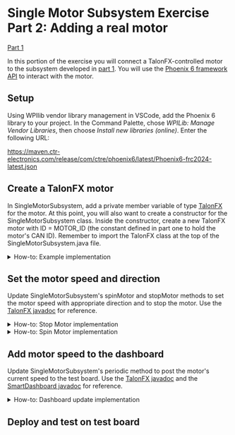 # Single Motor Subsystem Exercise Part 2: Adding a real motor

[Part 1](SingleMotorSubsystem.md)

In this portion of the exercise you will connect a TalonFX-controlled motor to the subsystem developed in [part 1](SingleMotorSubsystem.md). You will use the [Phoenix 6 framework API](https://pro.docs.ctr-electronics.com/en/latest/index.html) to interact with the motor.

## Setup

Using WPIlib vendor library management in VSCode, add the Phoenix 6 library to your project. In the Command Palette, chose *WPILib: Manage Vendor Libraries*, then choose *Install new libraries (online)*. Enter the following URL:

https://maven.ctr-electronics.com/release/com/ctre/phoenix6/latest/Phoenix6-frc2024-latest.json

## Create a TalonFX motor

In SingleMotorSubsystem, add a private member variable of type [TalonFX](https://api.ctr-electronics.com/phoenix6/release/java/com/ctre/phoenix6/hardware/TalonFX.html) for the motor. At this point, you will also want to create a constructor for the SingleMotorSubsystem class. Inside the constructor, create a new TalonFX motor with ID = MOTOR_ID (the constant defined in part one to hold the motor's CAN ID). Remember to import the TalonFX class at the top of the SingleMotorSubsystem.java file.

<details>
  <summary>How-to: Example implementation</summary>

  ```
  private TalonFX motor;

  public SingleMotorSubsystem() {
    motor = new TalonFX(MOTOR_ID);
  }
  ```
</details>

## Set the motor speed and direction

Update SingleMotorSubsystem's spinMotor and stopMotor methods to set the motor speed with appropriate direction and to stop the motor. Use the [TalonFX javadoc](https://api.ctr-electronics.com/phoenix6/release/java/com/ctre/phoenix6/hardware/TalonFX.html) for reference.

<details>
  <summary>How-to: Stop Motor implementation</summary>

  ```
    private void stopMotor() {
        this.currentDirection = SpinDirection.SpinNone;
        this.motor.stopMotor();
    }
  ```
</details>

<details>
  <summary>How-to: Spin Motor implementation</summary>

  ```
    private void spinMotor(SpinDirection direction) {
        switch (direction) {
            case SpinNone:
                stopMotor();
                break;
            case SpinInDir:
                this.currentDirection = SpinDirection.SpinInDir;
                this.motor.set(MOTOR_SPEED);
                break;
            case SpinOutDir:
                currentDirection = SpinDirection.SpinOutDir;
                this.motor.set(-1.0*MOTOR_SPEED);
                break;
        }
    }
  ```
</details>

## Add motor speed to the dashboard

Update SingleMotorSubsystem's periodic method to post the motor's current speed to the test board. Use the [TalonFX javadoc](https://api.ctr-electronics.com/phoenix6/release/java/com/ctre/phoenix6/hardware/TalonFX.html) and the [SmartDashboard javadoc](https://github.wpilib.org/allwpilib/docs/release/java/edu/wpi/first/wpilibj/smartdashboard/SmartDashboard.html) for reference.

<details>
  <summary>How-to: Dashboard update implementation</summary>

  ```
    @Override
    public void periodic() {
        // This method will be called once per scheduler run
        SmartDashboard.putString("Motor Spin Direction", currentDirection.toString());
        SmartDashboard.putNumber("Motor Speed", this.motor.get());
    }
  ```
</details>

## Deploy and test on test board
